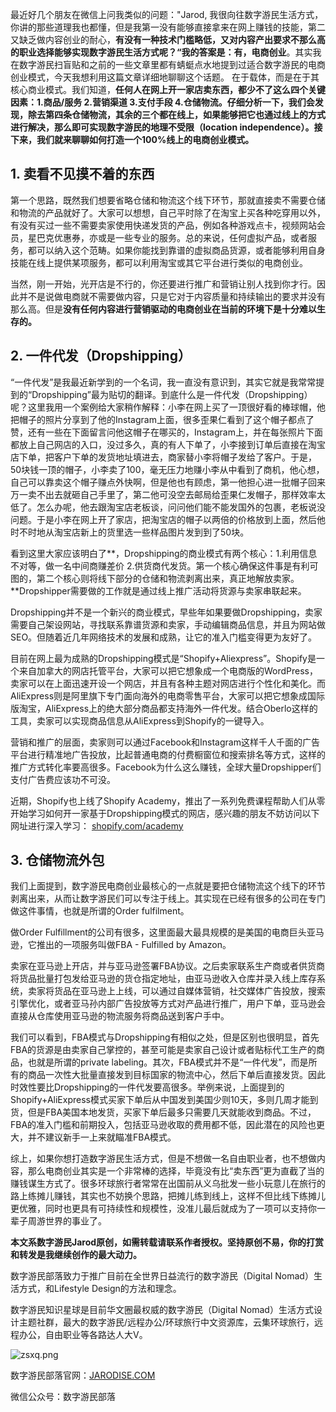 最近好几个朋友在微信上问我类似的问题："Jarod, 我很向往数字游民生活方式，你讲的那些道理我也都懂，但是我第一没有能够直接拿来在网上赚钱的技能，第二又缺乏做内容创业的耐心，**有没有一种技术门槛略低，又对内容产出要求不那么高的职业选择能够实现数字游民生活方式呢？“我的答案是：有，电商创业**。其实我在数字游民扫盲贴和之前的一些文章里都有蜻蜓点水地提到过适合数字游民的电商创业模式，今天我想利用这篇文章详细地聊聊这个话题。
在于载体，而是在于其核心商业模式。我们知道，**任何人在网上开一家店卖东西，都少不了这么四个关键因素：1.商品/服务 2.营销渠道 3.支付手段 4.仓储物流。仔细分析一下，我们会发现，除去第四条仓储物流，其余的三个都在线上，如果能够把它也通过线上的方式进行解决，那么即可实现数字游民的地理不受限（location independence）。接下来，我们就来聊聊如何打造一个100%线上的电商创业模式。**

## 1\. 卖看不见摸不着的东西

第一个思路，既然我们想要省略仓储和物流这个线下环节，那就直接卖不需要仓储和物流的产品就好了。大家可以想想，自己平时除了在淘宝上买各种吃穿用以外，有没有买过一些不需要卖家使用快递发货的产品，例如各种游戏点卡，视频网站会员，星巴克优惠券，亦或是一些专业的服务。总的来说，任何虚拟产品，或者服务，都可以纳入这个范畴。如果你能找到靠谱的虚拟商品货源，或者能够利用自身技能在线上提供某项服务，都可以利用淘宝或其它平台进行类似的电商创业。

当然，刚一开始，光开店是不行的，你还要进行推广和营销让别人找到你才行。因此并不是说做电商就不需要做内容，只是它对于内容质量和持续输出的要求并没有那么高。但是**没有任何内容进行营销驱动的电商创业在当前的环境下是十分难以生存的。**

## 2\. 一件代发（Dropshipping）

“一件代发”是我最近新学到的一个名词，我一直没有意识到，其实它就是我常常提到的“Dropshipping”最为贴切的翻译。到底什么是一件代发（Dropshipping）呢？这里我用一个案例给大家稍作解释：小李在网上买了一顶很好看的棒球帽，他把帽子的照片分享到了他的Instagram上面，很多歪果仁看到了这个帽子都点了赞，还有一些在下面留言问他这帽子在哪买的，Instagram上，并在每张照片下面都放上自己网店的入口，没过多久，真的有人下单了，小李接到订单后直接在淘宝店下单，把客户下单的发货地址填进去，商家替小李将帽子发给了客户。于是，50块钱一顶的帽子，小李卖了100，毫无压力地赚小李从中看到了商机，他心想，自己可以靠卖这个帽子赚点外快啊，但是他也有顾虑，第一他担心进一批帽子回来万一卖不出去就砸自己手里了，第二他可没空去邮局给歪果仁发帽子，那样效率太低了。怎么办呢，他去跟淘宝店老板谈，问问他们能不能发国外的包裹，老板说没问题。于是小李在网上开了家店，把淘宝店的帽子以两倍的价格放到上面，然后他时不时地从淘宝店新上的货里选一些样品图片发到到了50块。

看到这里大家应该明白了**，Dropshipping的商业模式有两个核心：1.利用信息不对等，做一名中间商赚差价 2.供货商代发货。第一个核心确保这件事是有利可图的，第二个核心则将线下部分的仓储和物流剥离出来，真正地解放卖家。**Dropshipper需要做的工作就是通过线上推广活动将货源与卖家串联起来。

Dropshipping并不是一个新兴的商业模式，早些年如果要做Dropshipping，卖家需要自己架设网站，寻找联系靠谱货源和卖家，手动编辑商品信息，并且为网站做SEO。但随着近几年网络技术的发展和成熟，让它的准入门槛变得更为友好了。

目前在网上最为成熟的Dropshipping模式是“Shopify+Aliexpress”。Shopify是一个来自加拿大的网店托管平台，大家可以把它想象成一个电商版的WordPress，卖家可以在上面迅速开设一个网店，并且有各种主题对网店进行个性化和美化。而AliExpress则是阿里旗下专门面向海外的电商零售平台，大家可以把它想象成国际版淘宝，AliExpress上的绝大部分商品都支持海外一件代发。结合Oberlo这样的工具，卖家可以实现商品信息从AliExpress到Shopify的一键导入。

营销和推广的层面，卖家则可以通过Facebook和Instagram这样千人千面的广告平台进行精准地广告投放，比起普通电商的付费橱窗位和搜索排名等方式，这样的推广方式转化率要高很多。Facebook为什么这么赚钱，全球大量Dropshipper们支付广告费应该功不可没。

近期，Shopify也上线了Shopify Academy，推出了一系列免费课程帮助人们从零开始学习如何开一家基于Dropshipping模式的网店，感兴趣的朋友不妨访问以下网址进行深入学习： [shopify.com/academy](https://www.shopify.com/academy)

## 3\. 仓储物流外包

我们上面提到，数字游民电商创业最核心的一点就是要把仓储物流这个线下的环节剥离出来，从而让数字游民们可以专注于线上。其实现在已经有很多的公司在专门做这件事情，也就是所谓的Order fulfilment。

做Order Fulfillment的公司有很多，这里面最大最具规模的是美国的电商巨头亚马逊，它推出的一项服务叫做FBA - Fulfilled by Amazon。

卖家在亚马逊上开店，并与亚马逊签署FBA协议。之后卖家联系生产商或者供货商将货品批量打包发给亚马逊的货仓指定地址，由亚马逊收入仓库并录入线上库存系统，卖家将货品在亚马逊上上线，可以通过自媒体营销，社交媒体广告投放，搜索引擎优化，或者亚马孙内部广告投放等方式对产品进行推广，用户下单，亚马逊会直接从仓库使用亚马逊的物流服务将商品送到客户手中。

我们可以看到，FBA模式与Dropshipping有相似之处，但是区别也很明显，首先FBA的货源是由卖家自己掌控的，甚至可能是卖家自己设计或者贴标代工生产的商品，也就是所谓的private labeling。其次，FBA模式并不是“一件代发”，而是所有的商品一次性大批量直接发到目标国家的物流中心，然后下单后直接发货。因此时效性要比Dropshipping的一件代发要高很多。举例来说，上面提到的Shopify+AliExpress模式买家下单后从中国发到美国少则10天，多则几周才能到货，但是FBA美国本地发货，买家下单后最多只需要几天就能收到商品。不过，FBA的准入门槛和前期投入，包括亚马逊收取的费用都不低，因此潜在的风险也更大，并不建议新手一上来就瞄准FBA模式。

综上，如果你想打造数字游民生活方式，但是不想做一名自由职业者，也不想做内容，那么电商创业其实是一个非常棒的选择，毕竟没有比“卖东西”更为直截了当的赚钱谋生方式了。很多环球旅行者常常在出国前从义乌批发一些小玩意儿在旅行的路上练摊儿赚钱，其实也不妨换个思路，把摊儿练到线上，这样不但比线下练摊儿更优雅，同时也更具有可持续性和规模性，没准儿最后就成为了一项可以支持你一辈子周游世界的事业了。

**本文系数字游民Jarod原创，如需转载请联系作者授权。坚持原创不易，你的打赏和转发是我继续创作的最大动力。**

数字游民部落致力于推广目前在全世界日益流行的数字游民（Digital Nomad）生活方式，和Lifestyle Design的方法和理念。

数字游民知识星球是目前华文圈最权威的数字游民（Digital Nomad）生活方式设计主题社群，最大的数字游民/远程办公/环球旅行中文资源库，云集环球旅行，远程办公，自由职业等各路达人大V。

![zsxq.png](https://cdn.hashnode.com/res/hashnode/image/upload/v1614612176851/CPojWy_eL.png?auto=compress,format&format=webp)

数字游民部落官网：[JARODISE.COM](http://jarodise.com/)

微信公众号：数字游民部落